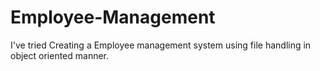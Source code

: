 # Employee-Management
I've tried Creating a Employee management system using file handling in object oriented manner.

